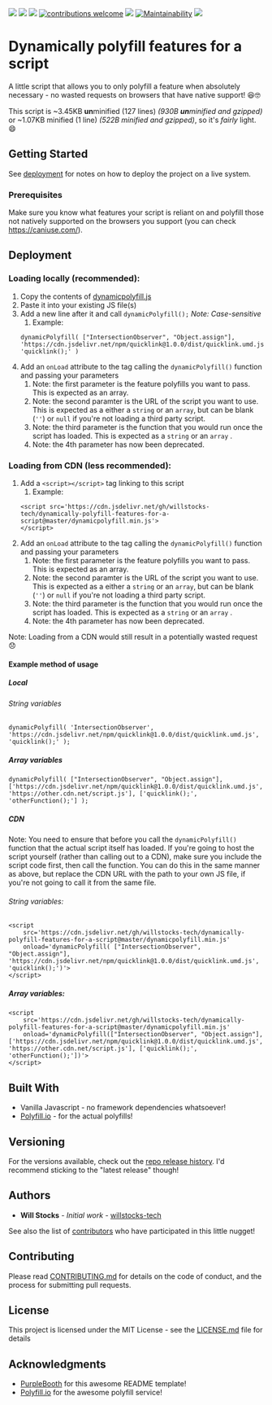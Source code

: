 [![](https://data.jsdelivr.com/v1/package/gh/willstocks-tech/dynamically-polyfill-features-for-a-script/badge?style=rounded)](https://www.jsdelivr.com/package/gh/willstocks-tech/dynamically-polyfill-features-for-a-script) 
![](https://img.shields.io/github/release/willstocks-tech/dynamically-polyfill-features-for-a-script.svg?label=latest%20release) 
![](https://img.shields.io/github/release-pre/willstocks-tech/dynamically-polyfill-features-for-a-script.svg?label=latest%20beta) 
[![contributions welcome](https://img.shields.io/badge/contributions-welcome-brightgreen.svg?style=flat)](https://github.com/willstocks-tech/dynamically-polyfill-features-for-a-script/issues) 
![](https://img.shields.io/github/languages/top/willstocks-tech/dynamically-polyfill-features-for-a-script.svg?label=javascript&logo=languages&colorB=f1e05a) 
[![Maintainability](https://api.codeclimate.com/v1/badges/8d00c9006111c5360102/maintainability)](https://codeclimate.com/github/willstocks-tech/dynamically-polyfill-features-for-a-script/maintainability) 
![](https://img.shields.io/github/license/willstocks-tech/dynamically-polyfill-features-for-a-script.svg) 

# Dynamically polyfill features for a script

A little script that allows you to only polyfill a feature when absolutely necessary - no wasted requests on browsers that have native support! 😆🤓

This script is ~3.45KB **un**minified (127 lines) _(930B **un**minified and gzipped)_ or ~1.07KB minified (1 line) _(522B minified and gzipped)_, so it's _fairly_ light. :smile:

## Getting Started

See [deployment](#deployment) for notes on how to deploy the project on a live system.

### Prerequisites

Make sure you know what features your script is reliant on and polyfill those not natively supported on the browsers you support (you can check https://caniuse.com/).

## Deployment
	
### Loading locally (recommended):
1. Copy the contents of [dynamicpolyfill.js](https://github.com/willstocks-tech/dynamically-polyfill-features-for-a-script/blob/master/dynamicpolyfill.js)
1. Paste it into your existing JS file(s)
1. Add a new line after it and call `dynamicPolyfill();` _Note: Case-sensitive_
	1. Example: 
	```
	dynamicPolyfill( ["IntersectionObserver", "Object.assign"], 'https://cdn.jsdelivr.net/npm/quicklink@1.0.0/dist/quicklink.umd.js', 'quicklink();' )
	```
2. Add an `onLoad` attribute to the tag calling the `dynamicPolyfill()` function and passing your parameters
	1. Note: the first parameter is the feature polyfills you want to pass. This is expected as an array.
	1. Note: the second paramter is the URL of the script you want to use. This is expected as a either a `string` or an `array`, but can be blank (`''`) or `null` if you're not loading a third party script.
	1. Note: the third parameter is the function that you would run once the script has loaded. This is expected as a `string` or an `array` .
	1. Note: the 4th parameter has now been deprecated.
	
### Loading from CDN (less recommended):
1. Add a `<script></script>` tag linking to this script
	1. Example: 
	```
	<script src='https://cdn.jsdelivr.net/gh/willstocks-tech/dynamically-polyfill-features-for-a-script@master/dynamicpolyfill.min.js'>
	</script>
	```
2. Add an `onLoad` attribute to the tag calling the `dynamicPolyfill()` function and passing your parameters
	1. Note: the first parameter is the feature polyfills you want to pass. This is expected as an array.
	1. Note: the second paramter is the URL of the script you want to use. This is expected as a either a `string` or an `array`, but can be blank (`''`) or `null` if you're not loading a third party script.
	1. Note: the third parameter is the function that you would run once the script has loaded. This is expected as a `string` or an `array` .
	1. Note: the 4th parameter has now been deprecated.

Note: Loading from a CDN would still result in a potentially wasted request :disappointed:

#### Example method of usage

##### Local

###### String variables

```
dynamicPolyfill( 'IntersectionObserver', 'https://cdn.jsdelivr.net/npm/quicklink@1.0.0/dist/quicklink.umd.js', 'quicklink();' );
```

##### Array variables

```
dynamicPolyfill( ["IntersectionObserver", "Object.assign"], ['https://cdn.jsdelivr.net/npm/quicklink@1.0.0/dist/quicklink.umd.js', 'https://other.cdn.net/script.js'], ['quicklink();', 'otherFunction();'] );
```

##### CDN

Note: You need to ensure that before you call the `dynamicPolyfill()` function that the actual script itself has loaded. If you're going to host the script yourself (rather than calling out to a CDN), make sure you include the script code first, then call the function. You can do this in the same manner as above, but replace the CDN URL with the path to your own JS file, if you're not going to call it from the same file.

###### String variables:
```
<script
	src='https://cdn.jsdelivr.net/gh/willstocks-tech/dynamically-polyfill-features-for-a-script@master/dynamicpolyfill.min.js' 
	onload='dynamicPolyfill( ["IntersectionObserver", "Object.assign"], 'https://cdn.jsdelivr.net/npm/quicklink@1.0.0/dist/quicklink.umd.js', 'quicklink();')'>
</script>
```

##### Array variables:
```
<script
	src='https://cdn.jsdelivr.net/gh/willstocks-tech/dynamically-polyfill-features-for-a-script@master/dynamicpolyfill.min.js' 
	onload='dynamicPolyfill(["IntersectionObserver", "Object.assign"], ['https://cdn.jsdelivr.net/npm/quicklink@1.0.0/dist/quicklink.umd.js', 'https://other.cdn.net/script.js'], ['quicklink();', 'otherFunction();'])'>
</script>
```

## Built With

* Vanilla Javascript - no framework dependencies whatsoever!
* [Polyfill.io](https://github.com/Financial-Times/polyfill-library) - for the actual polyfills!

## Versioning

For the versions available, check out the [repo release history](https://github.com/willstocks-tech/dynamically-polyfill-features-for-a-script/releases). I'd recommend sticking to the "latest release" though!

## Authors

* **Will Stocks** - *Initial work* - [willstocks-tech](https://github.com/willstocks-tech)

See also the list of [contributors](https://github.com/willstocks-tech/dynamically-polyfill-features-for-a-script/contributors) who have participated in this little nugget!

## Contributing

Please read [CONTRIBUTING.md](CONTRIBUTING.md) for details on the code of conduct, and the process for submitting pull requests.

## License

This project is licensed under the MIT License - see the [LICENSE.md](LICENSE.md) file for details

## Acknowledgments

* [PurpleBooth](https://gist.github.com/PurpleBooth) for this awesome README template!
* [Polyfill.io](https://github.com/Financial-Times/polyfill-library) for the awesome polyfill service!
